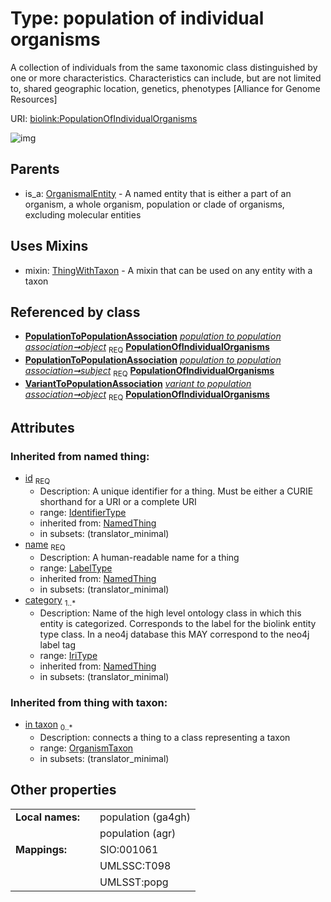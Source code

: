 
# Type: population of individual organisms


A collection of individuals from the same taxonomic class distinguished by one or more characteristics. Characteristics can include, but are not limited to, shared geographic location, genetics, phenotypes [Alliance for Genome Resources]

URI: [biolink:PopulationOfIndividualOrganisms](https://w3id.org/biolink/vocab/PopulationOfIndividualOrganisms)


![img](http://yuml.me/diagram/nofunky;dir:TB/class/[VariantToPopulationAssociation],[ThingWithTaxon],[PopulationToPopulationAssociation],[OrganismTaxon]<in%20taxon%200..*-%20[PopulationOfIndividualOrganisms&#124;id(i):identifier_type;name(i):label_type;category(i):iri_type%20%2B],[PopulationToPopulationAssociation]-%20object%201..1>[PopulationOfIndividualOrganisms],[PopulationToPopulationAssociation]-%20subject%201..1>[PopulationOfIndividualOrganisms],[VariantToPopulationAssociation]-%20object%201..1>[PopulationOfIndividualOrganisms],[PopulationOfIndividualOrganisms]uses%20-.->[ThingWithTaxon],[OrganismalEntity]^-[PopulationOfIndividualOrganisms],[PhenotypicFeature],[OrganismalEntity],[OrganismTaxon],[NamedThing])

## Parents

 *  is_a: [OrganismalEntity](OrganismalEntity.md) - A named entity that is either a part of an organism, a whole organism, population or clade of organisms, excluding molecular entities

## Uses Mixins

 *  mixin: [ThingWithTaxon](ThingWithTaxon.md) - A mixin that can be used on any entity with a taxon

## Referenced by class

 *  **[PopulationToPopulationAssociation](PopulationToPopulationAssociation.md)** *[population to population association➞object](population_to_population_association_object.md)*  <sub>REQ</sub>  **[PopulationOfIndividualOrganisms](PopulationOfIndividualOrganisms.md)**
 *  **[PopulationToPopulationAssociation](PopulationToPopulationAssociation.md)** *[population to population association➞subject](population_to_population_association_subject.md)*  <sub>REQ</sub>  **[PopulationOfIndividualOrganisms](PopulationOfIndividualOrganisms.md)**
 *  **[VariantToPopulationAssociation](VariantToPopulationAssociation.md)** *[variant to population association➞object](variant_to_population_association_object.md)*  <sub>REQ</sub>  **[PopulationOfIndividualOrganisms](PopulationOfIndividualOrganisms.md)**

## Attributes


### Inherited from named thing:

 * [id](id.md)  <sub>REQ</sub>
    * Description: A unique identifier for a thing. Must be either a CURIE shorthand for a URI or a complete URI
    * range: [IdentifierType](types/IdentifierType.md)
    * inherited from: [NamedThing](NamedThing.md)
    * in subsets: (translator_minimal)
 * [name](name.md)  <sub>REQ</sub>
    * Description: A human-readable name for a thing
    * range: [LabelType](types/LabelType.md)
    * inherited from: [NamedThing](NamedThing.md)
    * in subsets: (translator_minimal)
 * [category](category.md)  <sub>1..*</sub>
    * Description: Name of the high level ontology class in which this entity is categorized. Corresponds to the label for the biolink entity type class. In a neo4j database this MAY correspond to the neo4j label tag
    * range: [IriType](types/IriType.md)
    * inherited from: [NamedThing](NamedThing.md)
    * in subsets: (translator_minimal)

### Inherited from thing with taxon:

 * [in taxon](in_taxon.md)  <sub>0..*</sub>
    * Description: connects a thing to a class representing a taxon
    * range: [OrganismTaxon](OrganismTaxon.md)
    * in subsets: (translator_minimal)

## Other properties

|  |  |  |
| --- | --- | --- |
| **Local names:** | | population (ga4gh) |
|  | | population (agr) |
| **Mappings:** | | SIO:001061 |
|  | | UMLSSC:T098 |
|  | | UMLSST:popg |

